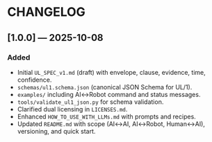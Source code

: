 # CHANGELOG

## [1.0.0] — 2025-10-08
### Added
- Initial `UL_SPEC_v1.md` (draft) with envelope, clause, evidence, time, confidence.
- `schemas/ul1.schema.json` (canonical JSON Schema for UL/1).
- `examples/` including AI↔Robot command and status messages.
- `tools/validate_ul1_json.py` for schema validation.
- Clarified dual licensing in `LICENSES.md`.
- Enhanced `HOW_TO_USE_WITH_LLMs.md` with prompts and recipes.
- Updated `README.md` with scope (AI↔AI, AI↔Robot, Human↔AI), versioning, and quick start.
